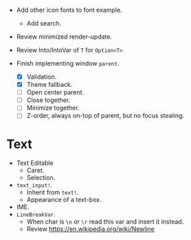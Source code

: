 * Add other icon fonts to font example.
    - Add search.
* Review minimized render-update.
* Review Into/IntoVar of `T` for `Option<T>`

* Finish implementing window `parent`.
    - [x] Validation.
    - [x] Theme fallback.
    - [ ] Open center parent.
    - [ ] Close together.
    - [ ] Minimize together.
    - [ ] Z-order, always on-top of parent, but no focus stealing.

# Text

* Text Editable
    - Caret.
    - Selection.
* `text_input!`.
    - Inherit from `text!`.
    - Appearance of a text-box.
* IME.
* `LineBreakVar`.
    - When char is `\n` or `\r` read this var and insert it instead. 
    - Review https://en.wikipedia.org/wiki/Newline